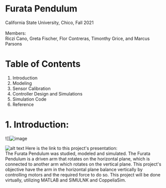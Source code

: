 # Furata Pendulum
California State University, Chico, Fall 2021 <br/>
<br/>
Members: <br/>
Riczi Cano, Greta Fischer, Flor Contreras, Timonthy Grice, and Marcus Parsons <br/>
# Table of Contents <br/>
1. Introduction
2. Modeling
3. Sensor Calibration
4. Controller Design and Simulations
5. Simulation Code
6. Reference
# 1. Introduction:
![]![image](https://user-images.githubusercontent.com/96210360/146433259-ce6de2ae-dac9-475f-a05e-018e5b36d41f.png)

![alt text](https://app.diagrams.net/?pages=1&sketch=1#G1fhk2seuK_qYV0U-VzX3wY4Es8CrPKXUo)
Here is the link to this project's presentation: <br/>
The Furata Pendulum was studied, modeled and simulated. The Furata Pendulum is a driven arm that rotates on the horizontal plane, which is connected to another arm which rotates on the vertical plane. This project's objective have the arm in the horizontal plane balance vertically by controlling motors and the required force to do so. This project will be done virtually, utilizing MATLAB and SIMULNK and CoppeliaSim.

